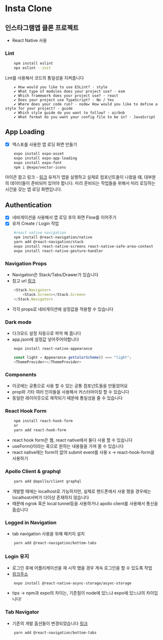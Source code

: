 # Insta Clone

## 인스타그램앱 클론 프로젝트
- React Native 사용

### Lint
```bash
    npm install eslint
    npx eslint --init
```
Lint를 사용해서 코드의 통일성을 지켜줍니다
```
    ✔ How would you like to use ESLint? · style
    ✔ What type of modules does your project use? · esm
    ✔ Which framework does your project use? · react
    ✔ Does your project use TypeScript? · No / Yes
    ✔ Where does your code run? · node✔ How would you like to define a style for your project? · guide
    ✔ Which style guide do you want to follow? · airbnb
    ✔ What format do you want your config file to be in? · JavaScript
```

## App Loading
- [x] 엑스포를 사용한 앱 로딩 화면 만들기
```bash
    expo install expo-asset
    expo install expo-app-loading
    expo install expo-font
    npm i @expo/vector-icons

```
아이콘 참고 링크 - [링크](https://icons.expo.fyi)
유저가 앱을 실행하고 실제로 컴포넌트들이 나왔을 떄, 대부분의 데이터들이 준비되어 있어야 합니다. 
미리 준비되는 작업들을 위해서 미리 로딩하는 시간을 갖는 앱 로딩 화면입니다.

## Authentication
- [x] 네비게이션을 사용해서 앱 로딩 후의 화면 Flow를 이어주기
- [x] 유저 Create / Login 작업
```bash
    #react native navigation
    npm install @react-navigation/native
    yarn add @react-navigation/stack
    expo install react-native-screens react-native-safe-area-context
    expo install react-native-gesture-handler
```
### Navigation Props
- Navigation은 Stack/Tabs/Drawer가 있습니다
- 참고 url [링크](https://reactnavigation.org/docs/stack-navigator/)
```javascript
    <Stack.Navigator>
        <Stack.Screen></Stack.Screen>
    </Stack.Navigator>
```
- 각각 props로 네비게이션에 설정값을 적용할 수 있습니다 

### Dark mode
- 다크모드 설정 자동으로 파악 해 줍니다
- app.json에 설정값 넣어주어야합니다
```bash
    expo install react-native-appearance
```
```javascript
    const light = Appearance.getColorScheme() === "light";
    <ThemeProvider></ThemeProvider>
```

### Components
- 이곳에는 공통으로 사용 할 수 있는 공통 컴포넌트들을 만들었어요
- prop와 기타 여러 인자들을 사용해서 커스터마이징 할 수 있습니다
- 동일한 레이아웃으로 제작되기 때문에 통일성을 줄 수 있습니다

### React Hook Form
```bash
    npm install react-hook-form
    or
    yarn add react-hook-form
```
- react hook form은 웹, react native에서 둘다 사용 할 수 있습니다
- useForm()이라는 훅으로 원하는 내용들을 가져 올 수 있습니다
- react native에는 form이 없어 submit event를 사용 x -> react-hook-form을 사용하기


### Apollo Client & graphql
```bash
    yarn add @apollo/client graphql
```
- 개발할 때에는 localhost로 가능하지만, 실제로 핸드폰에서 사용 했을 경우에는 localhost서버가 더이상 존재하지 않습니다 
- 때문에 ngrok 혹은 local tunnel등을 사용하거나 apollo client를 사용해서 통신을 돕습니다

### Logged in Navigation
- tab navigation 사용을 위해 패키지 설치
```bash
    yarn add @react-navigation/bottom-tabs
```

### Login 유지
- 로그인 후에 어플리케이션을 재 시작 했을 경우 계속 로그인을 할 수 있도록 작업
- [링크주소](https://reactnative.directory/?search=storage)
```
    expo install @react-native-async-storage/async-storage
```
- tips -> npm과 expo의 차이는, 기준점이 node에 있느냐 expo에 있느냐의 차이입니다!


### Tab Navigator
- 기존의 개발 옵션들이 변경되었습니다 [링크](https://reactnavigation.org/docs/upgrading-from-5.x/)
```bash
    yarn add @react-navigation/bottom-tabs
```
